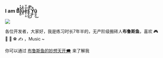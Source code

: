 ### I am B̨͑͗̀͐l̢̛̪̠̑́̓ṳ̲̅̂̆̽ẹ̩̦̱̊͆͑̆s̳̣̪̰͌̅͜͝ ̗͉͚̟́̓̄̅Y̨̮̑̏û̱̺̟̲͜

<img src="https://profile-counter.glitch.me/imblues/count.svg" />

各位开发者，大家好，我是练习时长7年半的，无产阶级搬砖人**布鲁斯鱼**，喜欢 🎮 🎤 🏸 ⚽️ ✍️ ，Music ~

你可以通过 [布鲁斯鱼的妙想天开🗯](https://emergencyexit.xyz/) 来了解我
